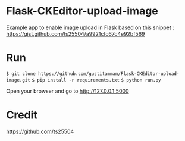 # Flask-CKEditor-upload-image

Example app to enable image upload in Flask based on this snippet : https://gist.github.com/ts25504/a9921cfc67c4e92bf569

# Run
`$ git clone https://github.com/gustitammam/Flask-CKEditor-upload-image.git`
`$ pip install -r requirements.txt`
`$ python run.py`

Open your browser and go to http://127.0.0.1:5000

# Credit
https://github.com/ts25504